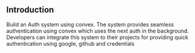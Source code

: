 

## Introduction

Build an Auth system using convex. The system provides seamless authentication using convex which uses the next auth in the background. Developers can integrate this system to their projects for providing quick authentication using google, github and credentials
